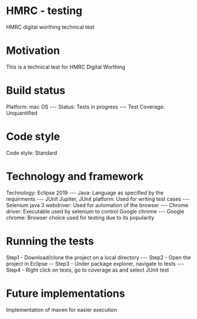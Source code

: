 # HMRC - testing 
HMRC digital worthing technical test

# Motivation
This is a technical test for HMRC Digital Worthing

# Build status
Platform: mac OS ---
Status: Tests in progress ---
Test Coverage: Unquantified 

# Code style
Code style: Standard 

# Technology and framework 
Technology:
 Eclipse 2019 ---
 Java: Language as specified by the requirments ---
 JUnit Jupiter, JUnit platform: Used for writing test cases ---
 Selenium java 3 webdriver: Used for automation of the browser ---
 Chrome driver: Executable used by selenium to control Google chrome ---
 Google chrome: Browser choice used for testing due to its popularity

# Running the tests
Step1 - Download/clone the project on a local directory ---
Step2 - Open the project in Eclipse --
Step3 - Under package explorer, navigate to tests ---
Step4 - Right click on tests, go to coverage as and select JUnit test

# Future implementations 
Implementation of maven for easier execution

